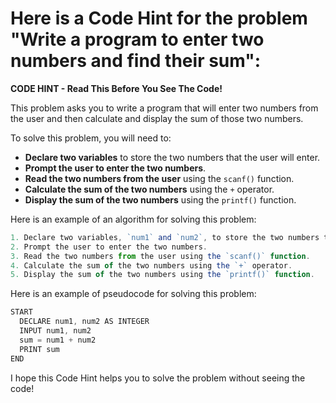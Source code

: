 # Here is a Code Hint for the problem "Write a program to enter two numbers and find their sum":

**CODE HINT - Read This Before You See The Code!**

This problem asks you to write a program that will enter two numbers from the user and then calculate and display the sum of those two numbers.

To solve this problem, you will need to:

* **Declare two variables** to store the two numbers that the user will enter.
* **Prompt the user to enter the two numbers**.
* **Read the two numbers from the user** using the `scanf()` function.
* **Calculate the sum of the two numbers** using the `+` operator.
* **Display the sum of the two numbers** using the `printf()` function.

Here is an example of an algorithm for solving this problem:

```ts
1. Declare two variables, `num1` and `num2`, to store the two numbers that the user will enter.
2. Prompt the user to enter the two numbers.
3. Read the two numbers from the user using the `scanf()` function.
4. Calculate the sum of the two numbers using the `+` operator.
5. Display the sum of the two numbers using the `printf()` function.
```

Here is an example of pseudocode for solving this problem:

```ts
START
  DECLARE num1, num2 AS INTEGER
  INPUT num1, num2
  sum = num1 + num2
  PRINT sum
END
```

I hope this Code Hint helps you to solve the problem without seeing the code!